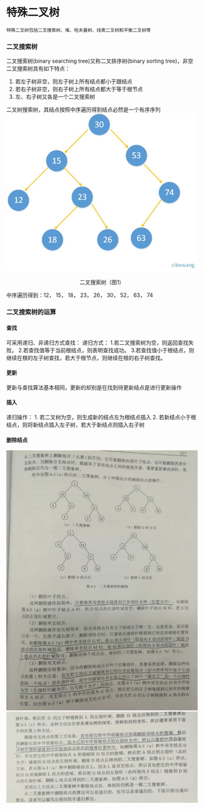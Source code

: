 # 特殊二叉树
	特殊二叉树包括二叉搜索树、堆、哈夫曼树、线索二叉树和平衡二叉树等
	

### 二叉搜索树
二叉搜索树(binary searching tree)又称二叉排序树(binary sorting tree)，非空二叉搜索树具有如下特点：
1. 若左子树非空，则左子树上所有结点都小于跟结点
2. 若右子树非空，则右子树上所有结点都大于等于根节点
3. 左、右子树又各是一个二叉搜索树

二叉树搜索树，其结点按照中序遍历得到结点必然是一个有序序列
![树](https://github.com/cikewang/DataStruct/blob/master/Z_Images/12_tree_01.jpg)
<center> 二叉搜索树（图1）</center >

中序遍历得到：12， 15， 18， 23， 26， 30， 52， 63， 74


### 二叉搜索树的运算

#### 查找
可采用递归、非递归方式查找：
递归方式：
	1.若二叉搜索树为空，则返回查找失败。
	2.若查找值等于当前根结点，则表明查找成功。
	3.若查找值小于根结点，则继续在根的左子树查找，若大于根节点，则继续在根的右子树查找。

#### 更新
更新与查找算法基本相同，更新的却别是在找到待更新结点是进行更新操作

#### 插入
递归操作：
	1. 若二叉树为空，则生成新的结点左为根结点插入
	2. 若新结点小于根结点，则将新结点插入左子树，若大于新结点则插入右子树

#### 删除结点
![删除结点](https://github.com/cikewang/DataStruct/blob/master/Z_Images/12_tree_del_1.jpg)
![删除结点](https://github.com/cikewang/DataStruct/blob/master/Z_Images/12_tree_del_2.jpg)


